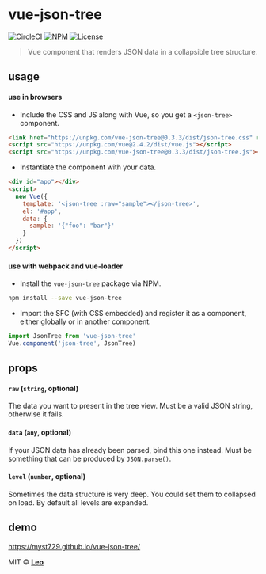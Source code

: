 # vue-json-tree

[![CircleCI](https://img.shields.io/circleci/project/myst729/vue-json-tree/master.svg)](https://circleci.com/gh/myst729/vue-json-tree/tree/master)
[![NPM](https://img.shields.io/npm/v/vue-json-tree.svg)](https://www.npmjs.com/package/vue-json-tree)
[![License](https://img.shields.io/badge/license-MIT-blue.svg)](https://github.com/myst729/Vuelog/blob/master/LICENSE)

> Vue component that renders JSON data in a collapsible tree structure.


## usage

#### use in browsers

- Include the CSS and JS along with Vue, so you get a `<json-tree>` component.

```html
<link href="https://unpkg.com/vue-json-tree@0.3.3/dist/json-tree.css" rel="stylesheet">
<script src="https://unpkg.com/vue@2.4.2/dist/vue.js"></script>
<script src="https://unpkg.com/vue-json-tree@0.3.3/dist/json-tree.js"></script>
```

- Instantiate the component with your data.

```html
<div id="app"></div>
<script>
  new Vue({
    template: '<json-tree :raw="sample"></json-tree>',
    el: '#app',
    data: {
      sample: '{"foo": "bar"}'
    }
  })
</script>
```

#### use with **webpack** and **vue-loader**

- Install the `vue-json-tree` package via NPM.

```bash
npm install --save vue-json-tree
```

- Import the SFC (with CSS embedded) and register it as a component, either globally or in another component.

```js
import JsonTree from 'vue-json-tree'
Vue.component('json-tree', JsonTree)
```

## props

#### `raw` (`string`, optional)

The data you want to present in the tree view. Must be a valid JSON string, otherwise it fails.

#### `data` (`any`, optional)

If your JSON data has already been parsed, bind this one instead. Must be something that can be produced by `JSON.parse()`.

#### `level` (`number`, optional)

Sometimes the data structure is very deep. You could set them to collapsed on load. By default all levels are expanded.

## demo

https://myst729.github.io/vue-json-tree/


MIT © [**Leo**](https://myst729.github.io/)
